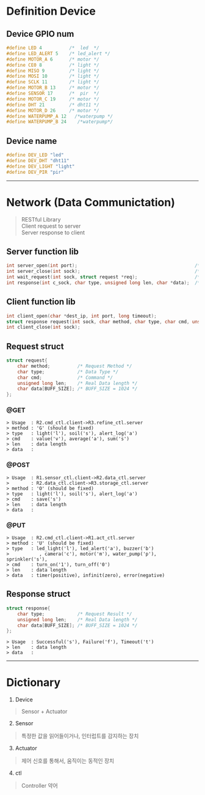

# Definition Device


## Device GPIO num 

```C
#define LED 4          /*  led  */
#define LED_ALERT 5    /* led_alert */
#define MOTOR_A 6      /* motor */
#define CE0 8          /* light */
#define MISO 9         /* light */
#define MOSI 10        /* light */
#define SCLK 11        /* light */
#define MOTOR_B 13     /* motor */
#define SENSOR 17      /*  pir  */
#define MOTOR_C 19     /* motor */
#define DHT 21         /* dht11 */
#define MOTOR_D 26     /* motor */
#define WATERPUMP_A 12   /*waterpump */
#define WATERPUMP_B 24    /*waterpump*/
```

## Device name
```C
#define DEV_LED "led"
#define DEV_DHT "dht11"
#define DEV_LIGHT "light"
#define DEV_PIR "pir"
```

---

# Network (Data Communictation)
> RESTful Library  
> Client request to server  
> Server response to client  
## Server function lib
```C
int server_open(int port);                                           /* socket open & bind */
int server_close(int sock);                                          /* socket close */
int wait_request(int sock, struct request *req);                     /* connect(listen,accpet) & read */
int response(int c_sock, char type, unsigned long len, char *data);  /* write */
```
## Client function lib
```C
int client_open(char *dest_ip, int port, long timeout);                                            /* socket open & connect */
struct response request(int sock, char method, char type, char cmd, unsigned long len, char *data);/* write & read */
int client_close(int sock);                                                                        /* socket close */
```

## Request struct
```C
struct request{
    char method;          /* Request Method */
    char type;            /* Data Type */
    char cmd;             /* Command */
    unsigned long len;    /* Real Data length */
    char data[BUFF_SIZE]; /* BUFF_SIZE = 1024 */
};
```

### @GET
```
> Usage  : R2.cmd_ctl.client->R3.refine_ctl.server
> method : 'G' (should be fixed)
> type   : light('l'), soil('s'), alert_log('a')  
> cmd    : value('v'), average('a'), sum('s')  
> len    : data length  
> data   :   
```
### @POST
```
> Usage  : R1.sensor_ctl.client->R2.data_ctl.server  
>        : R2.data_ctl.client->R3.storage_ctl.server  
> method : 'O' (should be fixed)  
> type   : light('l'), soil('s'), alert_log('a')  
> cmd    : save('s')  
> len    : data length   
> data   :   
```
### @PUT
```
> Usage  : R2.cmd_ctl.client->R1.act_ctl.server  
> method : 'U' (should be fixed)  
> type   : led_light('l'), led_alert('a'), buzzer('b')  
>           , camera('c'), motor('m'), water_pump('p'), sprinkler('s'),    
> cmd    : turn_on('1'), turn_off('0')  
> len    : data length  
> data   : timer(positive), infinit(zero), error(negative)
```
## Response struct
```C
struct response{
    char type;            /* Request Result */
    unsigned long len;    /* Real Data length */
    char data[BUFF_SIZE]; /* BUFF_SIZE = 1024 */
};
```
```
> Usage  : Successful('s'), Failure('f'), Timeout('t')  
> len    : data length  
> data   :   
```
---

# Dictionary

1. Device
 > Sensor + Actuator
2. Sensor
 > 특정한 값을 읽어들이거나, 인터럽트를 감지하는 장치
3. Actuator
 > 제어 신호를 통해서, 움직이는 동적인 장치
4. ctl
 > Controller 약어


